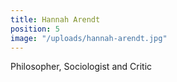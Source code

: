 ```yaml
---
title: Hannah Arendt
position: 5
image: "/uploads/hannah-arendt.jpg"
---
```


Philosopher, Sociologist and Critic
